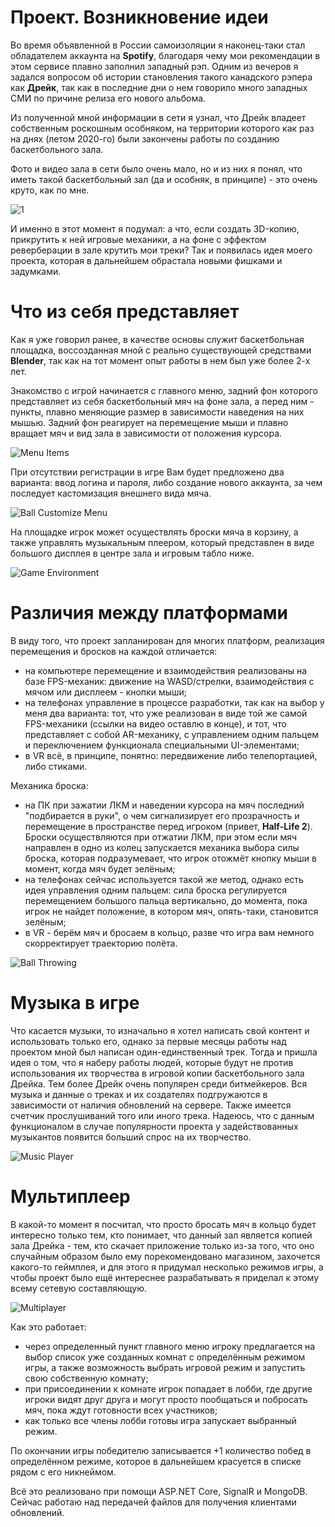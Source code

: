 # Проект. Возникновение идеи

Во время объявленной в России самоизоляции я наконец-таки стал обладателем аккаунта на **Spotify**, благодаря чему мои рекомендации в этом сервисе плавно заполнил западный рэп. Одним из вечеров я задался вопросом об истории становления такого канадского рэпера как **Дрейк**, так как в последние дни о нем говорило много западных СМИ по причине релиза его нового альбома.

Из полученной мной информации в сети я узнал, что Дрейк владеет собственным роскошным особняком, на территории которого как раз на днях (летом 2020-го) были закончены работы по созданию баскетбольного зала.

Фото и видео зала в сети было очень мало, но и из них я понял, что иметь такой баскетбольный зал (да и особняк, в принципе) - это очень круто, как по мне.

![1](https://cdn.vox-cdn.com/thumbor/HGCkAbVTwvXd3hNYxQfzXwZeeB8=/0x0:1600x1163/920x0/filters:focal(0x0:1600x1163):format(webp):no_upscale()/cdn.vox-cdn.com/uploads/chorus_asset/file/19884078/drake_court.jpg "1")

И именно в этот момент я подумал: а что, если создать 3D-копию, прикрутить к ней игровые механики, а на фоне с эффектом реверберации в зале крутить мои треки?
Так и появилась идея моего проекта, которая в дальнейшем обрастала новыми фишками и задумками.

# Что из себя представляет

Как я уже говорил ранее, в качестве основы служит баскетбольная площадка, воссозданная мной с реально существующей средствами **Blender**, так как на тот момент опыт работы в нем был уже более 2-х лет.

Знакомство с игрой начинается с главного меню, задний фон которого представляет из себя баскетбольный мяч на фоне зала, а перед ним - пункты, плавно меняющие размер в зависимости наведения на них мышью.
Задний фон реагирует на перемещение мыши и плавно вращает мяч и вид зала в зависимости от положения курсора.

![Menu Items](https://drive.google.com/uc?export=view&id=1IGEvH2XHUy1G7QWThypkqAqm1jGEpqZf "Menu Items")

При отсутствии регистрации в игре Вам будет предложено два варианта: ввод логина и пароля, либо создание нового аккаунта, за чем последует кастомизация внешнего вида мяча.

![Ball Customize Menu](https://drive.google.com/uc?export=view&id=1fOq7pnnM5Fz4vFLTxwP1ECW5evDueWUp "Ball Customize Menu")

На площадке игрок может осуществлять броски мяча в корзину, а также управлять музыкальным плеером, который представлен в виде большого дисплея в центре зала и игровым табло ниже.

![Game Environment](https://drive.google.com/uc?export=view&id=1SX4M677NAsN0HNB6TsF_NNvoN6eVpjWv "Game Environment")

# Различия между платформами

В виду того, что проект запланирован для многих платформ, реализация перемещения и бросков на каждой отличается:

- на компьютере перемещение и взаимодействия реализованы на базе FPS-механик: движение на WASD/стрелки, взаимодействия с мячом или дисплеем - кнопки мыши;
- на телефонах управление в процессе разработки, так как на выбор у меня два варианта: тот, что уже реализован в виде той же самой FPS-механики (ссылки на видео оставлю в конце), и тот, что представляет с собой AR-механику, с управлением одним пальцем и переключением функционала специальными UI-элементами;
- в VR всё, в принципе, понятно: передвижение либо телепортацией, либо стиками.

Механика броска:

- на ПК при зажатии ЛКМ и наведении курсора на мяч последний "подбирается в руки", о чем сигнализирует его прозрачность и перемещение в пространстве перед игроком (привет, **Half-Life 2**). Броски осуществляются при отжатии ЛКМ, при этом если мяч направлен в одно из колец запускается механика выбора силы броска, которая подразумевает, что игрок отожмёт кнопку мыши в момент, когда мяч будет зелёным;
- на телефонах сейчас используется такой же метод, однако есть идея управления одним пальцем: сила броска регулируется перемещением большого пальца вертикально, до момента, пока игрок не найдет положение, в котором мяч, опять-таки, становится зелёным;
- в VR - берём мяч и бросаем в кольцо, разве что игра вам немного скорректирует траекторию полёта.

![Ball Throwing](https://drive.google.com/uc?export=view&id=1clcG4vYJ2iKWrASic3BX4Bx0ZIzK9_6x "Ball Throwing")

# Музыка в игре

Что касается музыки, то изначально я хотел написать свой контент и использовать только его, однако за первые месяцы работы над проектом мной был написан один-единственный трек. Тогда и пришла идея о том, что я наберу работы людей, которые будут не против использования их творчества в игровой копии баскетбольного зала Дрейка. Тем более Дрейк очень популярен среди битмейкеров.
Вся музыка и данные о треках и их создателях подгружаются в зависимости от наличия обновлений на сервере. Также имеется счетчик прослушиваний того или иного трека.
Надеюсь, что с данным функционалом в случае популярности проекта у задействованных музыкантов появится больший спрос на их творчество.

![Music Player](https://drive.google.com/uc?export=view&id=1KI9flj9EWYFPwLI43Sxx0TcIhaN-IlIa "Music Player")

# Мультиплеер

В какой-то момент я посчитал, что просто бросать мяч в кольцо будет интересно только тем, кто понимает, что данный зал является копией зала Дрейка - тем, кто скачает приложение только из-за того, что оно случайным образом было ему порекомендовано магазином, захочется какого-то геймплея, и для этого я придумал несколько режимов игры, а чтобы проект было ещё интереснее разрабатывать я приделал к этому всему сетевую составляющую.

![Multiplayer](https://drive.google.com/uc?export=view&id=1HtgalFEK8pOkp1s4VpBOX36aRSORRew_ "Multiplayer")

Как это работает:

- через определенный пункт главного меню игроку предлагается на выбор список уже созданных комнат с определённым режимом игры, а также возможность выбрать игровой режим и запустить свою собственную комнату;
- при присоединении к комнате игрок попадает в лобби, где другие игроки видят друг друга и могут просто пообщаться и побросать мяч, пока ждут готовности всех участников;
- как только все члены лобби готовы игра запускает выбранный режим.

По окончании игры победителю записывается +1 количество побед в определённом режиме, которое в дальнейшем красуется в списке рядом с его никнеймом.

Всё это реализовано при помощи ASP.NET Core, SignalR и MongoDB. Сейчас работаю над передачей файлов для получения клиентами обновлений.